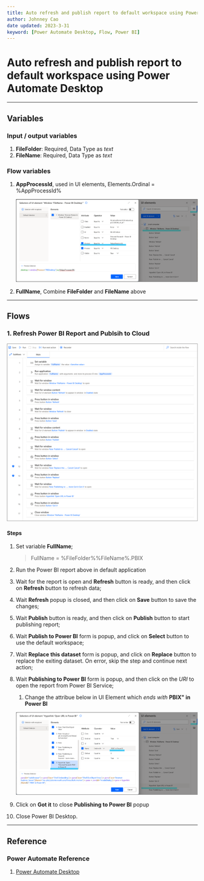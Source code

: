 ```yaml
---
title: Auto refresh and publish report to default workspace using Power Automate Desktop
author: Johnney Cao
date updated: 2023-3-31
keyword: [Power Automate Desktop, Flow, Power BI]
---
```


# Auto refresh and publish report to default workspace using Power Automate Desktop

----------

## Variables

### Input / output variables

1. **FileFolder**: Required, Data Type as *text*
1. **FileName**: Required, Data Type as *text*

### Flow variables
1. **AppProcessId**, used in UI elements, Elements.Ordinal = %AppProcessId%
    
    ![Screenshot](../_Asset%20Library/AutoRefreshWindowUIElement.png)

1. **FullName**, Combine **FileFolder** and **FileName** above


----------

## Flows

### 1. Refresh Power BI Report and Publsih to Cloud

![Screenshot](../_Asset%20Library/AutoRefreshFlow.png)
#### Steps
1. Set variable **FullName**;

    >FullName =  %FileFolder%%FileName%.PBIX
1. Run the Power BI report above in default application
1. Wait for the report is open and **Refresh** button is ready, and then click on **Refresh** button to refresh data;
1. Wait **Refresh** popup is closed, and then click on **Save** button to save the changes;
1. Wait **Publish** button is ready, and then click on **Publish** button to start publishing report; 
1. Wait **Publish to Power BI** form is popup, and click on **Select** button to use the default workspace;
1. Wait **Replace this dataset** form is popup, and click on **Replace** button to replace the exiting dataset. On error, skip the step and continue next action;
1. Wait **Publishing to Power BI** form is popup, and then click on the *URI* to open the report from Power BI Service;
   1. Change the attribue below in UI Element which *ends with* **PBIX" in Power BI**
    
    ![Screenshot](../_Asset%20Library/AutoRefreshWindowUIElement2.png)
1. Click on **Got it** to close **Publishing to Power BI** popup
1. Close Power BI Desktop.

----------

## Reference

### Power Automate Reference

1. [Power Automate Desktop](https://aka.ms/pad)
